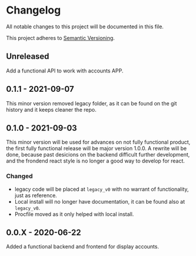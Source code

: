 # Changelog
All notable changes to this project will be documented in this file.

This project adheres to [Semantic Versioning](https://semver.org/spec/v2.0.0.html).

## Unreleased
Add a functional API to work with accounts APP.

## 0.1.1 - 2021-09-07
This minor version removed legacy folder, as it can be found on the git history and it keeps cleaner the repo.

## 0.1.0 - 2021-09-03
This minor version will be used for advances on not fully functional product, the first fully functional release will be major version 1.0.0.
A rewrite will be done, because past desicions on the backend difficult further development, and the frondend react style is no longer a good way to develop for react.

### Changed
-   legacy code will be placed at `legacy_v0` with no warrant of functionality, just as reference.
-   Local install will no longer have documentation, it can be found also at `legacy_v0`.
-   Procfile moved as it only helped with local install.

## 0.0.X - 2020-06-22
Added a functional backend and frontend for display accounts.